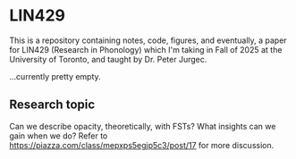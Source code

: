 # LIN429

This is a repository containing notes, code, figures, and eventually, a paper
for LIN429 (Research in Phonology) which I'm taking in Fall of 2025 at the
University of Toronto, and taught by Dr. Peter Jurgec.

...currently pretty empty.

## Research topic

Can we describe opacity, theoretically, with FSTs? What insights can we gain
when we do? Refer to https://piazza.com/class/mepxps5egjp5c3/post/17 for more
discussion.

